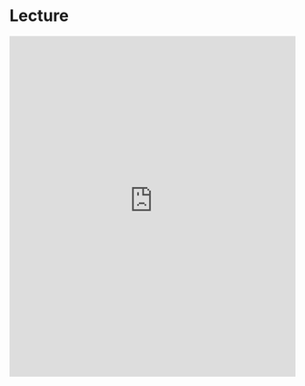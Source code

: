 # Lecture

<iframe src='https://thelogicalgrammar.github.io/ESSLLI22_langevo/Lecture_2.1.pdf' width='100%' height='600px' frameborder='0'>

<iframe src='https://thelogicalgrammar.github.io/ESSLLI22_langevo/Lecture_2.2.pdf' width='100%' height='600px' frameborder='0'>
